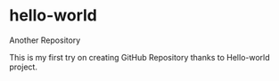 # hello-world
Another Repository

This is my first try on creating GitHub Repository thanks to Hello-world project.

